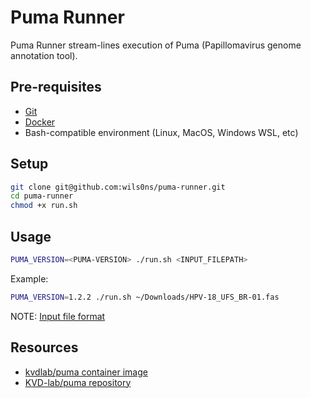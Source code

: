 # Puma Runner

Puma Runner stream-lines execution of Puma (Papillomavirus genome annotation tool).

## Pre-requisites

* [Git](https://git-scm.com/downloads)
* [Docker](https://docs.docker.com/get-docker/)
* Bash-compatible environment (Linux, MacOS, Windows WSL, etc)

## Setup

```bash
git clone git@github.com:wils0ns/puma-runner.git
cd puma-runner
chmod +x run.sh
```

## Usage

```bash
PUMA_VERSION=<PUMA-VERSION> ./run.sh <INPUT_FILEPATH>
```

Example:

```bash
PUMA_VERSION=1.2.2 ./run.sh ~/Downloads/HPV-18_UFS_BR-01.fas
```

NOTE: [Input file format](https://github.com/KVD-lab/puma#formatting-input-fasta-file-1)

## Resources

* [kvdlab/puma container image](https://hub.docker.com/r/kvdlab/puma)
* [KVD-lab/puma repository](https://github.com/KVD-lab/puma)
